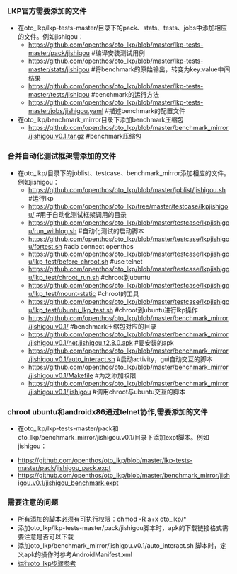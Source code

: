 ### LKP官方需要添加的文件
- 在oto_lkp/lkp-tests-master/目录下的pack、stats、tests、jobs中添加相应的文件。例如jishigou：
  + https://github.com/openthos/oto_lkp/blob/master/lkp-tests-master/pack/jishigou #编译安装测试用例
  + https://github.com/openthos/oto_lkp/blob/master/lkp-tests-master/stats/jishigou #将benchmark的原始输出，转变为key:value中间结果
  + https://github.com/openthos/oto_lkp/blob/master/lkp-tests-master/tests/jishigou #benchmark的运行方法
  + https://github.com/openthos/oto_lkp/blob/master/lkp-tests-master/jobs/jishigou.yaml #描述benchmark的配置文件
- 在oto_lkp/benchmark_mirror目录下添加benchmark压缩包
  + https://github.com/openthos/oto_lkp/blob/master/benchmark_mirror/jishigou.v0.1.tar.gz #benchmark压缩包

### 合并自动化测试框架需添加的文件
- 在oto_lkp/目录下的joblist、testcase、benchmark_mirror添加相应的文件。例如jishigou：
  + https://github.com/openthos/oto_lkp/blob/master/joblist/jishigou.sh #运行lkp
  + https://github.com/openthos/oto_lkp/tree/master/testcase/lkpjishigou/ #用于自动化测试框架调用的目录
  + https://github.com/openthos/oto_lkp/blob/master/testcase/lkpjishigou/run_withlog.sh #自动化测试的启动脚本
  + https://github.com/openthos/oto_lkp/blob/master/testcase/lkpjishigou/fortest.sh #adb connect openthos
  + https://github.com/openthos/oto_lkp/blob/master/testcase/lkpjishigou/lkp_test/before_chroot.sh #use telnet
  + https://github.com/openthos/oto_lkp/blob/master/testcase/lkpjishigou/lkp_test/chroot_run.sh #chroot到ubuntu
  + https://github.com/openthos/oto_lkp/blob/master/testcase/lkpjishigou/lkp_test/mount-static #chroot的工具
  + https://github.com/openthos/oto_lkp/blob/master/testcase/lkpjishigou/lkp_test/ubuntu_lkp_test.sh #chroot到ubuntu进行lkp操作
  + https://github.com/openthos/oto_lkp/blob/master/benchmark_mirror/jishigou.v0.1/ #benchmark压缩包对应的目录
  + https://github.com/openthos/oto_lkp/blob/master/benchmark_mirror/jishigou.v0.1/net.jishigou.t2.8.0.apk #要安装的apk
  + https://github.com/openthos/oto_lkp/blob/master/benchmark_mirror/jishigou.v0.1/auto_interact.sh #启动activity，gui自动交互的脚本
  + https://github.com/openthos/oto_lkp/blob/master/benchmark_mirror/jishigou.v0.1/Makefile #为之添加权限
  + https://github.com/openthos/oto_lkp/blob/master/benchmark_mirror/jishigou.v0.1/jishigou #调用chroot与ubuntu交互的脚本

### chroot ubuntu和androidx86通过telnet协作,需要添加的文件
- 在oto_lkp/lkp-tests-master/pack和oto_lkp/benchmark_mirror/jishigou.v0.1/目录下添加expt脚本。例如jishigou：
 + https://github.com/openthos/oto_lkp/blob/master/lkp-tests-master/pack/jishigou_pack.expt
 + https://github.com/openthos/oto_lkp/blob/master/benchmark_mirror/jishigou.v0.1/jishigou_benchmark.expt
 
### 需要注意的问题
- 所有添加的脚本必须有可执行权限：chmod -R a+x oto_lkp/*
- 添加oto_lkp/lkp-tests-master/pack/jishigou脚本时，apk的下载链接格式需要注意是否可以下载
- 添加oto_lkp/benchmark_mirror/jishigou.v0.1/auto_interact.sh 脚本时，定义apk的操作时参考AndroidManifest.xml
- [运行oto_lkp步骤参考](https://github.com/openthos/oto_lkp/blob/master/README.md)
